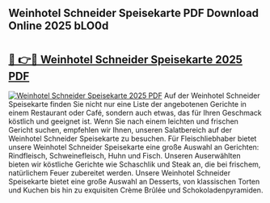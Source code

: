 ## Weinhotel Schneider Speisekarte PDF Download Online 2025 bLO0d

# <h2><a href="http://gcdg42.nevu.top/?p=Weinhotel+Schneider+Speisekarte">🔗 👉🔴 Weinhotel Schneider Speisekarte 2025 PDF</a></h2>

[![Weinhotel Schneider Speisekarte 2025 PDF](https://i.imgur.com/dBaPXMq.png)](http://gcdg42.nevu.top/?p=Weinhotel+Schneider+Speisekarte)
Auf der Weinhotel Schneider Speisekarte finden Sie nicht nur eine Liste der angebotenen Gerichte in einem Restaurant oder Café, sondern auch etwas, das für Ihren Geschmack köstlich und geeignet ist. Wenn Sie nach einem leichten und frischen Gericht suchen, empfehlen wir Ihnen, unseren Salatbereich auf der Weinhotel Schneider Speisekarte zu besuchen. Für Fleischliebhaber bietet unsere Weinhotel Schneider Speisekarte eine große Auswahl an Gerichten: Rindfleisch, Schweinefleisch, Huhn und Fisch. Unseren Auserwählten bieten wir köstliche Gerichte wie Schaschlik und Steak an, die bei frischem, natürlichem Feuer zubereitet werden. Unsere Weinhotel Schneider Speisekarte bietet eine große Auswahl an Desserts, von klassischen Torten und Kuchen bis hin zu exquisiten Crème Brûlée und Schokoladenpyramiden.
